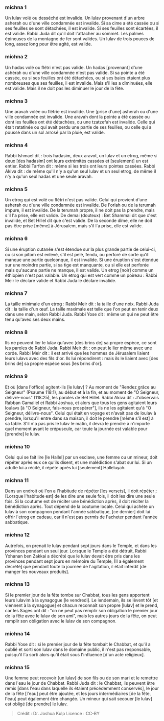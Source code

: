 
### michna 1
Un lulav volé ou desséché est invalide. Un lulav provenant d'un arbre asherah ou d'une ville condamnée est invalide. Si sa cime a été cassée ou si ses feuilles se sont détachées, il est invalide. Si ses feuilles sont écartées, il est valide. Rabbi Juda dit qu'il doit l'attacher au sommet. Les palmes épineuses de la montagne de fer sont valides. Un lulav de trois pouces de long, assez long pour être agité, est valide.

### michna 2
Un hadas volé ou flétri n'est pas valide. Un hadas [provenant] d'une ashérah ou d'une ville condamnée n'est pas valide. Si sa pointe a été cassée, ou si ses feuilles ont été détachées, ou si ses baies étaient plus nombreuses que ses feuilles, il est invalide. Mais s'il les a diminuées, elle est valide. Mais il ne doit pas les diminuer le jour de la fête.

### michna 3
Une aravah volée ou flétrie est invalide. Une [prise d'une] asherah ou d'une ville condamnée est invalide. Une aravah dont la pointe a été cassée ou dont les feuilles ont été détachées, ou une tzatzefah est invalide. Celle qui était ratatinée ou qui avait perdu une partie de ses feuilles, ou celle qui a poussé dans un sol arrosé par la pluie, est valide.

### michna 4
Rabbi Ishmael dit : trois hadasim, deux aravot, un lulav et un etrog, même si deux [des hadasim] ont leurs extrémités cassées et [seulement] un est entier. Rabbi Tarfon dit : même si les trois ont leurs pointes cassées. Rabbi Akiva dit : de même qu'il n'y a qu'un seul lulav et un seul etrog, de même il n'y a qu'un seul hadas et une seule aravah.

### michna 5
Un etrog qui est volé ou flétri n'est pas valide. Celui qui provient d'une asherah ou d'une ville condamnée est invalide. De l'orlah ou de la terumah impure, il est invalide. De la terumah propre, il ne doit pas la prendre, mais s'il l'a prise, elle est valide. De demai (douteux) : Bet Shammai dit que c'est invalide, et Bet Hillel dit que c'est valide. De la seconde dîme, elle ne doit pas être prise [même] à Jérusalem, mais s'il l'a prise, elle est valide.

### michna 6
Si une éruption cutanée s'est étendue sur la plus grande partie de celui-ci, ou si son pitom est enlevé, s'il est pelé, fendu, ou perforé de sorte qu'il manque une partie quelconque, il est invalide. Si une éruption s'est étendue sur une moindre partie, si sa tige est manquante, ou si elle est perforée mais qu'aucune partie ne manque, il est valide. Un etrog [noir] comme un éthiopien n'est pas valable. Un etrog qui est vert comme un poireau : Rabbi Meir le déclare valide et Rabbi Juda le déclare invalide.

### michna 7
La taille minimale d'un etrog : Rabbi Meir dit : la taille d'une noix. Rabbi Juda dit : la taille d'un œuf. La taille maximale est telle que l'on peut en tenir deux dans une main, selon Rabbi Juda. Rabbi Yose dit : même un qui ne peut être tenu qu'avec ses deux mains.

### michna 8
Ils ne peuvent lier le lulav qu'avec [des brins de] sa propre espèce, ce sont les paroles de Rabbi Juda. Rabbi Meir dit : on peut le lier même avec une corde. Rabbi Meir dit : il est arrivé que les hommes de Jérusalem liaient leurs lulavs avec des fils d'or. Ils lui répondirent : mais ils le liaient avec [des brins de] sa propre espèce sous [les brins d'or].

### michna 9
Et où [dans l'office] agitent-ils [le lulav] ? Au moment de "Rendez grâce au Seigneur" (Psaume 118:1), au début et à la fin, et au moment de "Ô Seigneur, délivre-nous" (118:25), les paroles de Bet Hillel. Rabbi Akiva dit : J'observais Rabban Gamaliel et Rabbi Joshua, et alors que tous les gens agitaient leurs loulavs [à "O Seigneur, fais-nous prospérer"], ils ne les agitaient qu'à "O Seigneur, délivre-nous". Celui qui était en voyage et n'avait pas de loulav à prendre, lorsqu'il entre dans sa maison, il doit le prendre [même s'il est] à sa table. S'il n'a pas pris le lulav le matin, il devra le prendre à n'importe quel moment avant le crépuscule, car toute la journée est valable pour [prendre] le lulav.

### michna 10
Celui qui se fait lire [le Hallel] par un esclave, une femme ou un mineur, doit répéter après eux ce qu'ils disent, et une malédiction s'abat sur lui. Si un adulte lui a récité, il répète après lui [seulement] Halleluyah.

### michna 11
Dans un endroit où l'on a l'habitude de répéter [les versets], il doit répéter ; [Lorsque l'habitude est] de les dire une seule fois, il doit les dire une seule fois. Si la coutume est de réciter une bénédiction après, il doit réciter la bénédiction après. Tout dépend de la coutume locale. Celui qui achète un lulav à son compagnon pendant l'année sabbatique, [ce dernier] doit lui offrir l'etrog en cadeau, car il n'est pas permis de l'acheter pendant l'année sabbatique.

### michna 12
Autrefois, on prenait le lulav pendant sept jours dans le Temple, et dans les provinces pendant un seul jour. Lorsque le Temple a été détruit, Rabbi Yohanan ben Zakkai a décrété que le lulav devait être pris dans les provinces pendant sept jours en mémoire du Temple, [Il a également décrété] que pendant toute la journée de l'agitation, il était interdit [de manger les nouveaux produits].

### michna 13
Si le premier jour de la fête tombe sur Chabbat, tous les gens apportent leurs lulavim à la synagogue [le vendredi]. Le lendemain, ils se lèvent tôt [et viennent à la synagogue] et chacun reconnaît son propre [lulav] et le prend, car les Sages ont dit : "on ne peut pas remplir son obligation le premier jour de la fête avec le lulav de son ami", mais les autres jours de la fête, on peut remplir son obligation avec le lulav de son compagnon.

### michna 14
Rabbi Yose dit : si le premier jour de la fête tombait le Chabbat, et qu'il a oublié et sorti son lulav dans le domaine public, il n'est pas responsable, puisqu'il l'a sorti alors qu'il était sous l'influence [d'un acte religieux].

### michna 15
Une femme peut recevoir [un lulav] de son fils ou de son mari et le remettre dans l'eau le jour de Chabbat. Rabbi Juda dit : le Chabbat, ils peuvent être remis [dans l'eau dans laquelle ils étaient précédemment conservés], le jour de la fête [l'eau] peut être ajoutée, et les jours intermédiaires [de la fête, l'eau] peut également être changée. Un mineur qui sait secouer [le lulav] est obligé [de prendre] le lulav.

>Crédit : Dr. Joshua Kulp
>Licence : CC-BY